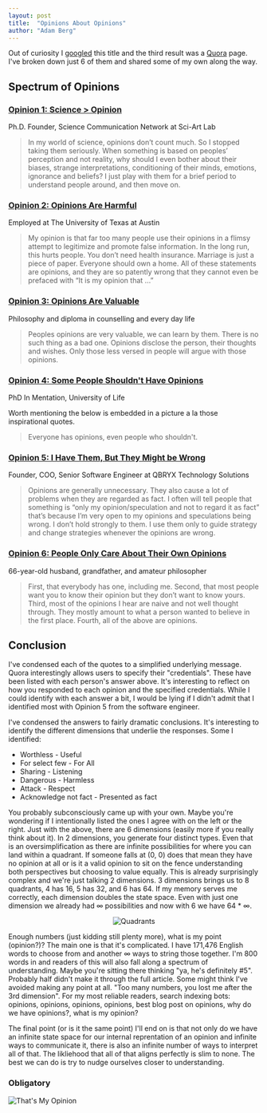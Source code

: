 ```yaml
---
layout: post
title:  "Opinions About Opinions"
author: "Adam Berg"
---
```


Out of curiosity I [googled](https://www.google.com/search?q=opinions+about+opinions) this title and the third result was a [Quora](https://www.quora.com/What-is-your-opinion-on-opinions) page.  I've broken down just 6 of them and shared some of my own along the way.

<!--more-->

## Spectrum of Opinions

### [Opinion 1: Science > Opinion](https://www.quora.com/What-is-your-opinion-on-opinions/answer/Krishna-KumariChalla)

Ph.D. Founder, Science Communication Network at Sci-Art Lab

> In my world of science, opinions don’t count much. So I stopped taking them seriously.
> When something is based on peoples’ perception and not reality, why should I even bother about their biases, strange interpretations, conditioning of their minds, emotions, ignorance and beliefs?
> I just play with them for a brief period to understand people around, and then move on.

### [Opinion 2: Opinions Are Harmful](https://www.quora.com/What-is-your-opinion-on-opinions/answer/Melissa-Myer-1)

Employed at The University of Texas at Austin

> My opinion is that far too many people use their opinions in a flimsy attempt to legitimize and promote false information. In the long run, this hurts people. You don’t need health insurance. Marriage is just a piece of paper. Everyone should own a home. All of these statements are opinions, and they are so patently wrong that they cannot even be prefaced with “It is my opinion that …”

### [Opinion 3: Opinions Are Valuable](https://www.quora.com/What-is-your-opinion-on-opinions/answer/Gerard-Cec)

Philosophy and diploma in counselling and every day life

> Peoples opinions are very valuable, we can learn by them. There is no such thing as a bad one. Opinions disclose the person, their thoughts and wishes. Only those less versed in people will argue with those opinions.

### [Opinion 4: Some People Shouldn't Have Opinions](https://www.quora.com/What-is-your-opinion-on-opinions/answer/Gray-Wilton-1)

PhD In Mentation, University of Life

Worth mentioning the below is embedded in a picture a la those inspirational quotes.

> Everyone has opinions, even people who shouldn't.

### [Opinion 5: I Have Them, But They Might be Wrong](https://www.quora.com/What-is-your-opinion-on-opinions/answer/Tommy-C-Lim-Jr)

Founder, COO, Senior Software Engineer at QBRYX Technology Solutions

> Opinions are generally unnecessary. They also cause a lot of problems when they are regarded as fact.
> I often will tell people that something is “only my opinion/speculation and not to regard it as fact” that’s because I’m very open to my opinions and speculations being wrong. I don’t hold strongly to them. I use them only to guide strategy and change strategies whenever the opinions are wrong.

### [Opinion 6: People Only Care About Their Own Opinions](https://www.quora.com/What-is-your-opinion-on-opinions/answer/Steven-Ussery)

66-year-old husband, grandfather, and amateur philosopher

>First, that everybody has one, including me. Second, that most people want you to know their opinion but they don’t want to know yours. Third, most of the opinions I hear are naive and not well thought through. They mostly amount to what a person wanted to believe in the first place. Fourth, all of the above are opinions.

## Conclusion

I've condensed each of the quotes to a simplified underlying message.  Quora interestingly allows users to specify their "credentials".  These have been listed with each person's answer above. It's interesting to reflect on how you responded to each opinion and the specified credentials.  While I could identify with each answer a bit, I would be lying if I didn't admit that I identified most with Opinion 5 from the software engineer.  

I've condensed the answers to fairly dramatic conclusions. It's interesting to identify the different dimensions that underlie the responses.  Some I identified:

- Worthless - Useful
- For select few - For All
- Sharing - Listening
- Dangerous - Harmless
- Attack - Respect
- Acknowledge not fact - Presented as fact

You probably subconsciously came up with your own.  Maybe you're wondering if I intentionally listed the ones I agree with on the left or the right.  Just with the above, there are 6 dimensions (easily more if you really think about it).  In 2 dimensions, you generate four distinct types.  Even that is an oversimplification as there are infinite possibilities for where you can land within a quadrant.  If someone falls at (0, 0) does that mean they have no opinion at all or is it a valid opinion to sit on the fence understanding both perspectives but choosing to value equally.  This is already surprisingly complex and we're just talking 2 dimensions.  3 dimensions brings us to 8 quadrants, 4 has 16, 5 has 32, and 6 has 64.  If my memory serves me correctly, each dimension doubles the state space.  Even with just one dimension we already had ∞ possibilities and now with 6 we have 64 * ∞.

<p align="center">
    <img src="{{'assets/images/quadrants.png' | relative_url}}" alt="Quadrants">
</p>

Enough numbers (just kidding still plenty more), what is my point (opinion?)? The main one is that it's complicated.  I have 171,476 English words to choose from and another ∞ ways to string those together. I'm 800 words in and readers of this will also fall along a spectrum of understanding.  Maybe you're sitting there thinking "ya, he's definitely #5".  Probably half didn't make it through the full article.  Some might think I've avoided making any point at all.  "Too many numbers, you lost me after the 3rd dimension".  For my most reliable readers, search indexing bots: opinions, opinions, opinions, opinions, best blog post on opinions, why do we have opinions?, what is my opinion?

The final point (or is it the same point) I'll end on is that not only do we have an infinite state space for our internal reprentation of an opinion and infinite ways to communicate it, there is also an infinite number of ways to interpret all of that.  The likliehood that all of that aligns perfectly is slim to none.  The best we can do is try to nudge ourselves closer to understanding.

### Obligatory

![That's My Opinion](https://media.giphy.com/media/43v00VyYsmkO4/giphy.gif)